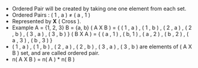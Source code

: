 - Ordered Pair will be created by taking one one element from each set.
- Ordered Pairs : ( 1 , a ) ≠ ( a , 1 )
- Represented by **X** ( Cross ).
- Example
	A = {1, 2, 3}
	B = {a, b}
	( A X B ) = { ( 1 , a ) , ( 1 , b ) , ( 2 , a ) , ( 2 , b ) , ( 3 , a ) , ( 3 , b ) }
	( B X A ) = { ( a , 1 ) , ( b, 1 ) , ( a , 2 ) , ( b , 2 ) , ( a  , 3 ) , ( b , 3 ) }
-  ( 1 , a ) , ( 1 , b ) , ( 2 , a ) , ( 2 , b ) , ( 3 , a ) , ( 3 , b ) are elements of ( A X B ) set, and are called ordered pair.
- n( A X B ) = n( A ) * n( B )